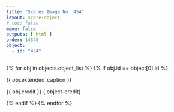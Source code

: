 ```yaml
---
title: "Scores Image No. 454"
layout: score-object
# toc: false
menu: false
outputs: [ html ]
order: 14540
object:
  - id: "454"
---
```


{% for obj in objects.object_list %}
{% if obj.id == object[0].id %}

{{ obj.extended_caption }}

{{ obj.credit }} {.object-credit}

{% endif %}
{% endfor %}

